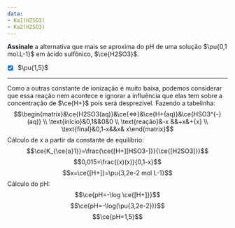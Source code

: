 ```yaml
---
data:
- Ka1(H2SO3)
- Ka2(H2SO3)
---
```


**Assinale** a alternativa que mais se aproxima do pH de uma solução $\pu{0,1 mol.L-1}$ em ácido sulfônico, $\ce{H2SO3}$.

- [x] $\pu{1,5}$

---

Como a outras constante de ionização é muito baixa, podemos considerar que essa reação nem acontece e ignorar a influência que elas tem sobre a concentração de $\ce{H+}$ pois será desprezível.
Fazendo a tabelinha:
$$\begin{matrix}&\ce{H2SO3(aq)}&\ce{<=>}&\ce{H+(aq)}&\ce{HSO3^{-}(aq)} \\ \text{início}&0,1&&0&0 \\ \text{reação}&-x &&+x&+{x}  \\ \text{final}&0,1-x&&x& x\end{matrix}$$
Cálculo de x a partir da constante de equilíbrio:
$$\ce{K_{\ce{a}1}}=\frac{\ce{[H+][HSO3-]}}{\ce{[H2SO3]}}$$
$$0,015=\frac{(x)(x)}{0,1-x}$$
$$x=\ce{[H+]}=\pu{3,2e-2 mol L-1}$$
Cálculo do pH:
$$\ce{pH=-\log \ce{[H+]}}$$
$$\ce{pH=-\log(\pu{3,2e-2})}$$
$$\ce{pH=1,5}$$
